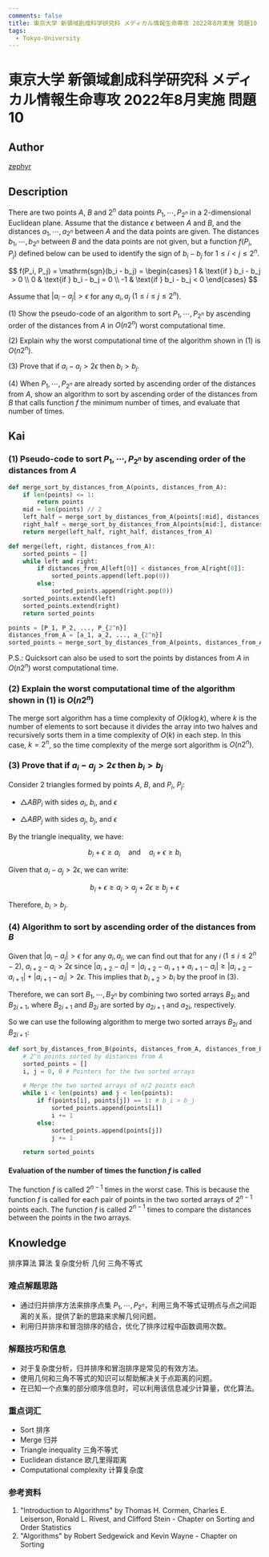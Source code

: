 ```yaml
---
comments: false
title: 東京大学 新領域創成科学研究科 メディカル情報生命専攻 2022年8月実施 問題10
tags:
  - Tokyo-University
---
```


# 東京大学 新領域創成科学研究科 メディカル情報生命専攻 2022年8月実施 問題10

## **Author**
[zephyr](https://inshi-notes.zephyr-zdz.space/)

## **Description**
There are two points $A$, $B$ and $2^n$ data points $P_1, \cdots, P_{2^n}$ in a 2-dimensional Euclidean plane. Assume that the distance $\epsilon$ between $A$ and $B$, and the distances $a_1, \cdots, a_{2^n}$ between $A$ and the data points are given. The distances $b_1, \cdots, b_{2^n}$ between $B$ and the data points are not given, but a function $f(P_i, P_j)$ defined below can be used to identify the sign of $b_i - b_j$ for $1 \leq i < j \leq 2^n$.

$$
f(P_i, P_j) = \mathrm{sgn}(b_i - b_j) = 
\begin{cases} 
1 & \text{if } b_i - b_j > 0 \\
0 & \text{if } b_i - b_j = 0 \\
-1 & \text{if } b_i - b_j < 0
\end{cases}
$$

Assume that $|a_i - a_j| > \epsilon$ for any $a_i, a_j$ $(1 \leq i \leq j \leq 2^n)$.

(1) Show the pseudo-code of an algorithm to sort $P_1, \cdots, P_{2^n}$ by ascending order of the distances from $A$ in $O(n2^n)$ worst computational time.

(2) Explain why the worst computational time of the algorithm shown in (1) is $O(n2^n)$.

(3) Prove that if $a_i - a_j > 2\epsilon$ then $b_i > b_j$.

(4) When $P_1, \cdots, P_{2^n}$ are already sorted by ascending order of the distances from $A$, show an algorithm to sort by ascending order of the distances from $B$ that calls function $f$ the minimum number of times, and evaluate that number of times.

## **Kai**
### (1) Pseudo-code to sort $P_1, \cdots, P_{2^n}$ by ascending order of the distances from $A$

```python
def merge_sort_by_distances_from_A(points, distances_from_A):
    if len(points) <= 1:
        return points
    mid = len(points) // 2
    left_half = merge_sort_by_distances_from_A(points[:mid], distances_from_A[:mid])
    right_half = merge_sort_by_distances_from_A(points[mid:], distances_from_A[mid:])
    return merge(left_half, right_half, distances_from_A)

def merge(left, right, distances_from_A):
    sorted_points = []
    while left and right:
        if distances_from_A[left[0]] < distances_from_A[right[0]]:
            sorted_points.append(left.pop(0))
        else:
            sorted_points.append(right.pop(0))
    sorted_points.extend(left)
    sorted_points.extend(right)
    return sorted_points

points = [P_1, P_2, ..., P_{2^n}]
distances_from_A = [a_1, a_2, ..., a_{2^n}]
sorted_points = merge_sort_by_distances_from_A(points, distances_from_A)
```

P.S.: Quicksort can also be used to sort the points by distances from $A$ in $O(n2^n)$ worst computational time.

### (2) Explain the worst computational time of the algorithm shown in (1) is $O(n2^n)$

The merge sort algorithm has a time complexity of $O(k \log k)$, where $k$ is the number of elements to sort because it divides the array into two halves and recursively sorts them in a time complexity of $O(k)$ in each step. In this case, $k = 2^n$, so the time complexity of the merge sort algorithm is $O(n2^n)$.

### (3) Prove that if $a_i - a_j > 2\epsilon$ then $b_i > b_j$

Consider 2 triangles formed by points $A$, $B$, and $P_i$, $P_j$:

- $\triangle ABP_i$ with sides $a_i$, $b_i$, and $\epsilon$

- $\triangle ABP_j$ with sides $a_j$, $b_j$, and $\epsilon$

By the triangle inequality, we have:

$$
b_i + \epsilon \geq a_i \quad \text{and} \quad a_i + \epsilon \geq b_i
$$

Given that $a_i - a_j > 2\epsilon$, we can write:

$$
b_i + \epsilon \geq a_i > a_j + 2\epsilon \geq b_j + \epsilon
$$

Therefore, $b_i > b_j$.

### (4) Algorithm to sort by ascending order of the distances from $B$

Given that $|a_i - a_j| > \epsilon$ for any $a_i, a_j$, we can find out that for any $i$ ($1 \leq i \leq 2^n-2$), $a_{i+2} - a_i > 2\epsilon$ since $|a_{i+2} - a_i| = |a_{i+2} - a_{i+1} + a_{i+1} - a_i| \geq |a_{i+2} - a_{i+1}| + |a_{i+1} - a_i| > 2\epsilon$. This implies that $b_{i+2} > b_i$ by the proof in (3).

Therefore, we can sort $B_1, \cdots, B_{2^n}$ by combining two sorted arrays $B_{2i}$ and $B_{2i+1}$, where $B_{2i+1}$ and $B_{2i}$ are sorted by $a_{2i+1}$ and $a_{2i}$, respectively.

So we can use the following algorithm to merge two sorted arrays $B_{2i}$ and $B_{2i+1}$:

```python
def sort_by_distances_from_B(points, distances_from_A, distances_from_B):
    # 2^n points sorted by distances from A
    sorted_points = []
    i, j = 0, 0 # Pointers for the two sorted arrays

    # Merge the two sorted arrays of n/2 points each
    while i < len(points) and j < len(points):
        if f(points[i], points[j]) == 1: # b_i > b_j
            sorted_points.append(points[i])
            i += 1
        else:
            sorted_points.append(points[j])
            j += 1

    return sorted_points
```

#### Evaluation of the number of times the function $f$ is called

The function $f$ is called $2^{n-1}$ times in the worst case. This is because the function $f$ is called for each pair of points in the two sorted arrays of $2^{n-1}$ points each. The function $f$ is called $2^{n-1}$ times to compare the distances between the points in the two arrays.

## **Knowledge**

排序算法 算法 复杂度分析 几何 三角不等式

### 难点解题思路

- 通过归并排序方法来排序点集 $P_1, \cdots, P_{2^n}$，利用三角不等式证明点与点之间距离的关系，提供了新的思路来求解几何问题。
- 利用归并排序和冒泡排序的结合，优化了排序过程中函数调用次数。

### 解题技巧和信息

- 对于复杂度分析，归并排序和冒泡排序是常见的有效方法。
- 使用几何和三角不等式的知识可以帮助解决关于点距离的问题。
- 在已知一个点集的部分顺序信息时，可以利用该信息减少计算量，优化算法。

### 重点词汇

- Sort 排序
- Merge 归并
- Triangle inequality 三角不等式
- Euclidean distance 欧几里得距离
- Computational complexity 计算复杂度

### 参考资料

1. "Introduction to Algorithms" by Thomas H. Cormen, Charles E. Leiserson, Ronald L. Rivest, and Clifford Stein - Chapter on Sorting and Order Statistics
2. "Algorithms" by Robert Sedgewick and Kevin Wayne - Chapter on Sorting
